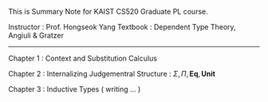 This is Summary Note for KAIST CS520 Graduate PL course. 

Instructor : Prof. Hongseok Yang
Textbook : Dependent Type Theory, Angiuli & Gratzer

---

Chapter 1 : Context and Substitution Calculus 

Chapter 2 : Internalizing Judgementral Structure : $\Sigma, \Pi, \mathbf{Eq}, \mathbf{Unit}$ 

Chapter 3 : Inductive Types ( writing ... )
